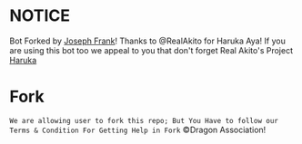 # NOTICE

Bot Forked by [Joseph Frank](https://t.me/Joseph_Frank)! Thanks to @RealAkito for Haruka Aya! 
If you are using this bot too we appeal to you that don't forget Real Akito's Project [Haruka](https://t.me/HarukaAyaBot)

# Fork
`We are allowing user to fork this repo; But You Have to follow our Terms & Condition For Getting Help in Fork`
©Dragon Association! 
